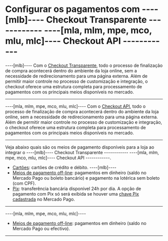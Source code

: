 # Configurar os pagamentos com ----[mlb]---- Checkout Transparente ------------ ----[mla, mlm, mpe, mco, mlu, mlc]---- Checkout API ------------

----[mlb]----
Com o [Checkout Transparente](/developers/pt/guides/checkout-api/landing), todo o processo de finalização de compra acontecerá dentro do ambiente da loja online, sem a necessidade de redirecionamento para uma página externa. Além de permitir maior controle no processo de customização e integração, o checkout oferece uma estrutura completa para processamento de pagamentos com os principais meios disponíveis no mercado. 

------------

----[mla, mlm, mpe, mco, mlu, mlc]----
Com o [Checkout API](/developers/es/guides/checkout-api/landing), todo o processo de finalização de compra acontecerá dentro do ambiente da loja online, sem a necessidade de redirecionamento para uma página externa. Além de permitir maior controle no processo de customização e integração, o checkout oferece uma estrutura completa para processamento de pagamentos com os principais meios disponíveis no mercado.

------------

Veja abaixo quais são os meios de pagamento disponíveis para a loja ao integrar o ----[mlb]---- Checkout Transparente ------------ ----[mla, mlm, mpe, mco, mlu, mlc]---- Checkout API ------------.

* [Cartões](/developers/pt/docs/woocommerce/payments-configuration/checkout-api/cards): cartões de crédito e débito.
----[mlb]----
* [Meios de pagamento off-line](/developers/pt/docs/woocommerce/payments-configuration/checkout-api/offline-payments): pagamentos em dinheiro (saldo no Mercado Pago ou boleto bancário) e pagamento na lotérica sem boleto (com CPF).
* [Pix](/developers/pt/docs/woocommerce/payments-configuration/checkout-api/pix): transferência bancária disponível 24h por dia. A opção de pagamento com Pix só será exibida se houver uma [chave Pix cadastrada](/developers/pt/guides/checkout-api/receiving-payment-by-pix) no Mercado Pago. 
------------
----[mla, mlm, mpe, mco, mlu, mlc]---- 
* [Meios de pagamento off-line](/developers/pt/docs/woocommerce/payments-configuration/checkout-api/offline-payments): pagamentos em dinheiro (saldo no Mercado Pago ou efectivo).
------------
